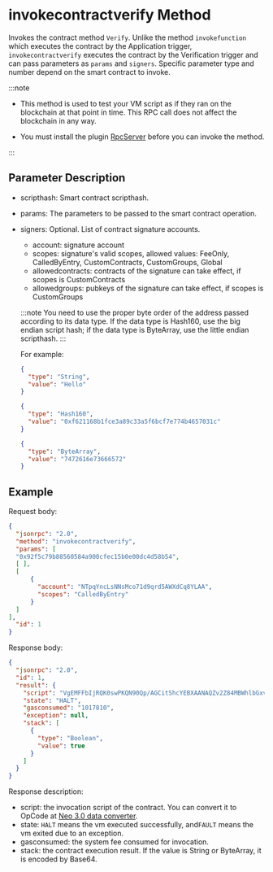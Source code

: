 # invokecontractverify Method

Invokes the contract method `Verify`. Unlike the method `invokefunction` which executes the contract by the Application trigger, `invokecontractverify` executes the contract by the Verification trigger and can pass parameters as `params` and `signers`. Specific parameter type and number depend on the smart contract to invoke.

:::note

- This method is used to test your VM script as if they ran on the blockchain at that point in time. This RPC call does not affect the blockchain in any way.

- You must install the plugin [RpcServer](https://github.com/neo-project/neo-modules/releases) before you can invoke the method.

:::

## Parameter Description

- scripthash: Smart contract scripthash.

- params: The parameters to be passed to the smart contract operation. 

- signers: Optional. List of contract signature accounts.
  - account: signature account
  - scopes: signature's valid scopes, allowed values: FeeOnly, CalledByEntry, CustomContracts, CustomGroups, Global
  - allowedcontracts: contracts of the signature can take effect, if scopes is CustomContracts
  - allowedgroups: pubkeys of the signature can take effect, if scopes is CustomGroups
  
  :::note
  You need to use the proper byte order of the address passed according to its data type. If the data type is Hash160, use the big endian script hash; if the data type is ByteArray, use the little endian scripthash.
  :::
  
  For example:
  
    ```json
    {
      "type": "String",
      "value": "Hello"
    }
  
    {
      "type": "Hash160",
      "value": "0xf621168b1fce3a89c33a5f6bcf7e774b4657031c"
    }
  
    {
      "type": "ByteArray",
      "value": "7472616e73666572"
    }
    ```

## Example

Request body:

```json
{
  "jsonrpc": "2.0",
  "method": "invokecontractverify",
  "params": [ 
  "0x92f5c79b88560584a900cfec15b0e00dc4d58b54", 
  [ ],
  [
      {
        "account": "NTpqYncLsNNsMco71d9qrd5AWXdCq8YLAA",
        "scopes": "CalledByEntry"
      }
  ]
],
  "id": 1
}
```

Response body:

```json
{
  "jsonrpc": "2.0",
  "id": 1,
  "result": {
    "script": "VgEMFFbIjRQK0swPKQN90Qp/AGCitShcYEBXAANAQZv2Z84MBWhlbGxvDAV3b3JsZFNB5j8YhEBXAQAMFFbIjRQK0swPKQN90Qp/AGCitShcQfgn7IxwaEA=",
    "state": "HALT",
    "gasconsumed": "1017810",
    "exception": null,
    "stack": [
      {
        "type": "Boolean",
        "value": true
      }
    ]
  }
}
```

Response description:

- script: the invocation script of the contract. You can convert it to OpCode at [Neo 3.0 data converter](https://neo.org/converter).
- state: `HALT` means the vm executed successfully, and`FAULT` means the vm exited due to an exception. 
- gasconsumed: the system fee consumed for invocation.
- stack: the contract execution result. If the value is String or ByteArray, it is encoded by Base64.
